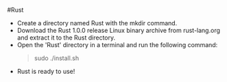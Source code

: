 #Rust
- Create a directory named Rust with the mkdir command.
- Download the Rust 1.0.0 release Linux binary archive from rust-lang.org and extract it to the Rust directory.
- Open the 'Rust' directory in a terminal and run the following command:
    > sudo ./install.sh
- Rust is ready to use!
  
